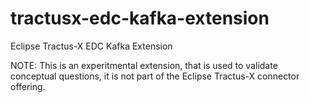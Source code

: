 # tractusx-edc-kafka-extension
Eclipse Tractus-X EDC Kafka Extension

NOTE: This is an experitmental extension, that is used to validate conceptual questions, it is not part of the Eclipse Tractus-X connector offering.
